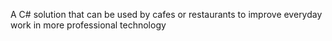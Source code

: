 A C# solution that can be used by cafes or 
restaurants to improve everyday work in more 
professional technology
